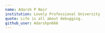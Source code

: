 ```yaml
---
name: Adarsh P Nair
institution: Lovely Professional University
quote: Life is all about debugging.
github_user: Adarshpn666
---
```

